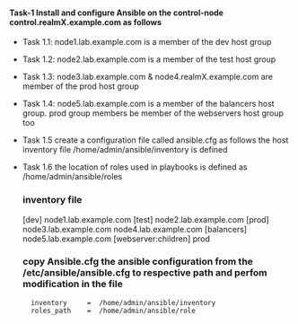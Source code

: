  <h4>Task-1 Install and configure Ansible on the control-node control.realmX.example.com as follows </h4>

  - Task 1.1: node1.lab.example.com is a member of the dev host group
  - Task 1.2: node2.lab.example.com is a member of the test host group
  - Task 1.3: node3.lab.example.com & node4.realmX.example.com are 
              member of the prod host group 
  - Task 1.4: node5.lab.example.com is a member of the balancers host group.
              prod group members be member of the webservers host group too
  - Task 1.5  create a configuration file called ansible.cfg as follows
              the host inventory file /home/admin/ansible/inventory is
              defined
  - Task 1.6  the location of roles used in playbooks is defined as
              /home/admin/ansible/roles       
    <h3>inventory file </h3>
                [dev]
                node1.lab.example.com
                [test]
                node2.lab.example.com
                [prod]
                node3.lab.example.com
                node4.lab.example.com
                [balancers]
                node5.lab.example.com
                [webserver:children]
                prod


    <h3>copy Ansible.cfg the ansible configuration from the /etc/ansible/ansible.cfg to respective path and perfom modification in the file</h3>

          inventory     =  /home/admin/ansible/inventory
          roles_path    =  /home/admin/ansible/role
